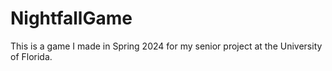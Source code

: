 # NightfallGame
This is a game I made in Spring 2024 for my senior project at the University of Florida.
